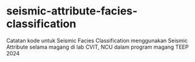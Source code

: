 # seismic-attribute-facies-classification
Catatan kode untuk Seismic Facies Classification menggunakan Seismic Attribute selama magang di lab CVIT, NCU dalam program magang TEEP 2024
